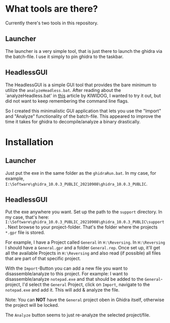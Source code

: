 # What tools are there?
Currently there's two tools in this repository.

## Launcher
The launcher is a very simple tool, that is just there to launch the ghidra via the batch-file.
I use it simply to pin ghidra to the taskbar.

## HeadlessGUI
The HeadlessGUI is a simple GUI tool that provides the bare minimum to utilize the `analyzeHeadless.bat`.
After reading about the `analyzeHeadless.bat' in [this](https://kiwidog.me/2021/07/analysis-of-large-binaries-and-games-in-ghidra-sre/) article by KIWIDOG, I wanted to try it out, but did not want to keep remembering the command line flags.

So I created this minimalistic GUI application that lets you use the "Import" and "Analyze" functionality of the batch-file.
This appeared to improve the time it takes for ghidra to decompile/analyze a binary drastically.

# Installation
## Launcher
Just put the exe in the same folder as the `ghidraRun.bat`.
In my case, for example, `I:\Software\ghidra_10.0.3_PUBLIC_20210908\ghidra_10.0.3_PUBLIC`.

## HeadlessGUI
Put the exe anywhere you want.
Set up the path to the `support` directory. In my case, that's here: `I:\Software\ghidra_10.0.3_PUBLIC_20210908\ghidra_10.0.3_PUBLIC\support`.
Next browse to your project-folder. That's the folder where the projects `*.gpr` file is stored.

For example, I have a Project called `General` in `H:\Reversing`. In `H:\Reversing` I should have a `General.gpr` and a folder `General.rep`.
Once set up, it'll get all the available Projects in `H:\Reversing` and also read (if possible) all files that are part of that specific project.

With the `Import`-Button you can add a new file you want to disassemble/analyze to this project.
For example: I want to disassemble/analyze `notepad.exe` and that should be added to the `General`-project, I'd select the `General` Project, click on `Import`, navigate to the `notepad.exe` and add it. This will add & analyze the file.

Note: You can **NOT** have the `General` project oben in Ghidra itself, otherwise the project will be locked.

The `Analyze` button seems to just re-analyze the selected project/file.
